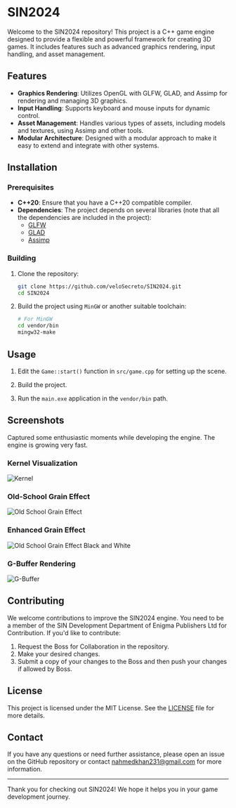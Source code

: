 # SIN2024

Welcome to the SIN2024 repository! This project is a C++ game engine designed to provide a flexible and powerful framework for creating 3D games. It includes features such as advanced graphics rendering, input handling, and asset management.

## Features

- **Graphics Rendering**: Utilizes OpenGL with GLFW, GLAD, and Assimp for rendering and managing 3D graphics.
- **Input Handling**: Supports keyboard and mouse inputs for dynamic control.
- **Asset Management**: Handles various types of assets, including models and textures, using Assimp and other tools.
- **Modular Architecture**: Designed with a modular approach to make it easy to extend and integrate with other systems.

## Installation

### Prerequisites

- **C++20**: Ensure that you have a C++20 compatible compiler.
- **Dependencies**: The project depends on several libraries (note that all the dependencies are included in the project):
  - [GLFW](https://www.glfw.org/)
  - [GLAD](https://glad.dav1d.de/)
  - [Assimp](http://assimp.sourceforge.net/)

### Building

1. Clone the repository:

    ```bash
    git clone https://github.com/veloSecreto/SIN2024.git
    cd SIN2024
    ```

2. Build the project using `MinGW` or another suitable toolchain:

    ```bash
    # For MinGW
    cd vendor/bin
    mingw32-make
    ```

## Usage

1. Edit the `Game::start()` function in `src/game.cpp` for setting up the scene.

2. Build the project.

3. Run the `main.exe` application in the `vendor/bin` path.

## Screenshots

Captured some enthusiastic moments while developing the engine. The engine is growing very fast.

### Kernel Visualization
![Kernel](res/screenshots/kernal.png)

### Old-School Grain Effect
![Old School Grain Effect](res/screenshots/old-school-grain-effect.png)

### Enhanced Grain Effect
![Old School Grain Effect Black and White](res/screenshots/old-school-grain-effect2.png)

### G-Buffer Rendering
![G-Buffer](res/screenshots/gbuffer.png)

## Contributing

We welcome contributions to improve the SIN2024 engine. You need to be a member of the SIN Development Department of Enigma Publishers Ltd for Contribution. If you'd like to contribute:

1. Request the Boss for Collaboration in the repository.
2. Make your desired changes.
3. Submit a copy of your changes to the Boss and then push your changes if allowed by Boss.

## License

This project is licensed under the MIT License. See the [LICENSE](LICENSE) file for more details.

## Contact

If you have any questions or need further assistance, please open an issue on the GitHub repository or contact nahmedkhan231@gmail.com for more information.

---

Thank you for checking out SIN2024! We hope it helps you in your game development journey.

